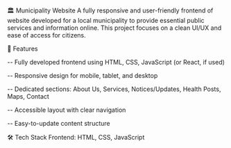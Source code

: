 🏛️ Municipality Website
A fully responsive and user-friendly frontend of website developed for a local municipality to provide essential public services and information online. This project focuses on a clean UI/UX and ease of access for citizens.

📌 Features

-- Fully developed frontend using HTML, CSS, JavaScript (or React, if used)

-- Responsive design for mobile, tablet, and desktop

-- Dedicated sections: About Us, Services, Notices/Updates, Health Posts, Maps, Contact

-- Accessible layout with clear navigation

-- Easy-to-update content structure

🛠️ Tech Stack
Frontend: HTML, CSS, JavaScript

